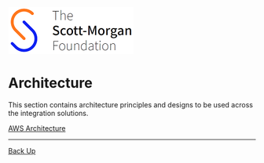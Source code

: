 ![smf-logo](../../images/smf-logo.png)
# Architecture

This section contains architecture principles and designs to be used  across the integration solutions.

[AWS Architecture](./aws/readme.md)

<hr>

[Back Up](../readme.md)
